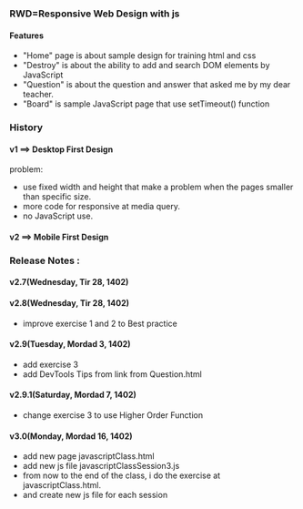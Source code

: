 
### RWD=Responsive Web Design with js
#### Features
* "Home" page is about sample design for training html and css
* "Destroy" is about the ability to add and search DOM elements by JavaScript
* "Question" is about the question and answer that asked me by my dear teacher.
* "Board" is sample JavaScript page that use setTimeout() function

### History
#### v1 ==> Desktop First Design
problem: 
* use fixed width and height that make a problem when the pages smaller than specific size.
* more code for responsive at media query.
* no JavaScript use.

#### v2 ==> Mobile First Design

### Release Notes :
#### v2.7(Wednesday, Tir 28, 1402)
#### v2.8(Wednesday, Tir 28, 1402)
* improve exercise 1 and 2 to Best practice
#### v2.9(Tuesday, Mordad 3, 1402)
* add exercise 3
* add DevTools Tips from link from Question.html
#### v2.9.1(Saturday, Mordad 7, 1402)
* change exercise 3 to use Higher Order Function
#### v3.0(Monday, Mordad 16, 1402)
* add new page javascriptClass.html
* add new js file javascriptClassSession3.js
* from now to the end of the class, i do the exercise at javascriptClass.html.
* and create new js file for each session